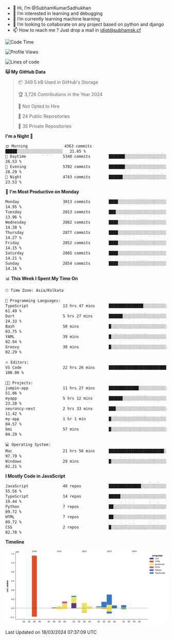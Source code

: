 - 👋 Hi, I’m @SubhamKumarSadhukhan
- 👀 I’m interested in learning and debugging
- 🌱 I’m currently learning machine learning
- 💞️ I’m looking to collaborate on any project based on python and django
- 📫 How to reach me ?
      Just drop a mail in idiot@subhamsk.cf

<!---
SubhamKumarSadhukhan/SubhamKumarSadhukhan is a ✨ special ✨ repository because its `README.md` (this file) appears on your GitHub profile.
You can click the Preview link to take a look at your changes.
--->


<!--START_SECTION:waka-->
![Code Time](http://img.shields.io/badge/Code%20Time-2%2C012%20hrs%207%20mins-blue)

![Profile Views](http://img.shields.io/badge/Profile%20Views-1-blue)

![Lines of code](https://img.shields.io/badge/From%20Hello%20World%20I%27ve%20Written-2.4%20million%20lines%20of%20code-blue)

**🐱 My GitHub Data** 

> 📦 349.5 kB Used in GitHub's Storage 
 > 
> 🏆 3,726 Contributions in the Year 2024
 > 
> 🚫 Not Opted to Hire
 > 
> 📜 24 Public Repositories 
 > 
> 🔑 35 Private Repositories 
 > 
**I'm a Night 🦉** 

```text
🌞 Morning                4363 commits        █████░░░░░░░░░░░░░░░░░░░░   21.65 % 
🌆 Daytime                5348 commits        ███████░░░░░░░░░░░░░░░░░░   26.53 % 
🌃 Evening                5702 commits        ███████░░░░░░░░░░░░░░░░░░   28.29 % 
🌙 Night                  4743 commits        ██████░░░░░░░░░░░░░░░░░░░   23.53 % 
```
📅 **I'm Most Productive on Monday** 

```text
Monday                   3013 commits        ████░░░░░░░░░░░░░░░░░░░░░   14.95 % 
Tuesday                  2813 commits        ███░░░░░░░░░░░░░░░░░░░░░░   13.96 % 
Wednesday                2882 commits        ████░░░░░░░░░░░░░░░░░░░░░   14.30 % 
Thursday                 2877 commits        ████░░░░░░░░░░░░░░░░░░░░░   14.27 % 
Friday                   2852 commits        ████░░░░░░░░░░░░░░░░░░░░░   14.15 % 
Saturday                 2865 commits        ████░░░░░░░░░░░░░░░░░░░░░   14.21 % 
Sunday                   2854 commits        ████░░░░░░░░░░░░░░░░░░░░░   14.16 % 
```


📊 **This Week I Spent My Time On** 

```text
🕑︎ Time Zone: Asia/Kolkata

💬 Programming Languages: 
TypeScript               13 hrs 47 mins      ███████████████░░░░░░░░░░   61.49 % 
Dart                     5 hrs 27 mins       ██████░░░░░░░░░░░░░░░░░░░   24.33 % 
Bash                     50 mins             █░░░░░░░░░░░░░░░░░░░░░░░░   03.75 % 
YAML                     39 mins             █░░░░░░░░░░░░░░░░░░░░░░░░   02.94 % 
Groovy                   30 mins             █░░░░░░░░░░░░░░░░░░░░░░░░   02.29 % 

🔥 Editors: 
VS Code                  22 hrs 26 mins      █████████████████████████   100.00 % 

🐱‍💻 Projects: 
jumpin-app               11 hrs 27 mins      █████████████░░░░░░░░░░░░   51.06 % 
myapp                    5 hrs 12 mins       ██████░░░░░░░░░░░░░░░░░░░   23.20 % 
neuroncy-nest            2 hrs 33 mins       ███░░░░░░░░░░░░░░░░░░░░░░   11.42 % 
my-app                   1 hr 1 min          █░░░░░░░░░░░░░░░░░░░░░░░░   04.57 % 
bmi                      57 mins             █░░░░░░░░░░░░░░░░░░░░░░░░   04.29 % 

💻 Operating System: 
Mac                      21 hrs 56 mins      ████████████████████████░   97.79 % 
Windows                  29 mins             █░░░░░░░░░░░░░░░░░░░░░░░░   02.21 % 
```

**I Mostly Code in JavaScript** 

```text
JavaScript               40 repos            ██████████████░░░░░░░░░░░   55.56 % 
TypeScript               14 repos            █████░░░░░░░░░░░░░░░░░░░░   19.44 % 
Python                   7 repos             ██░░░░░░░░░░░░░░░░░░░░░░░   09.72 % 
HTML                     7 repos             ██░░░░░░░░░░░░░░░░░░░░░░░   09.72 % 
CSS                      2 repos             █░░░░░░░░░░░░░░░░░░░░░░░░   02.78 % 
```



**Timeline**

![Lines of Code chart](https://raw.githubusercontent.com/SubhamKumarSadhukhan/SubhamKumarSadhukhan/main/assets/bar_graph.png)


 Last Updated on 18/03/2024 07:37:09 UTC
<!--END_SECTION:waka-->

